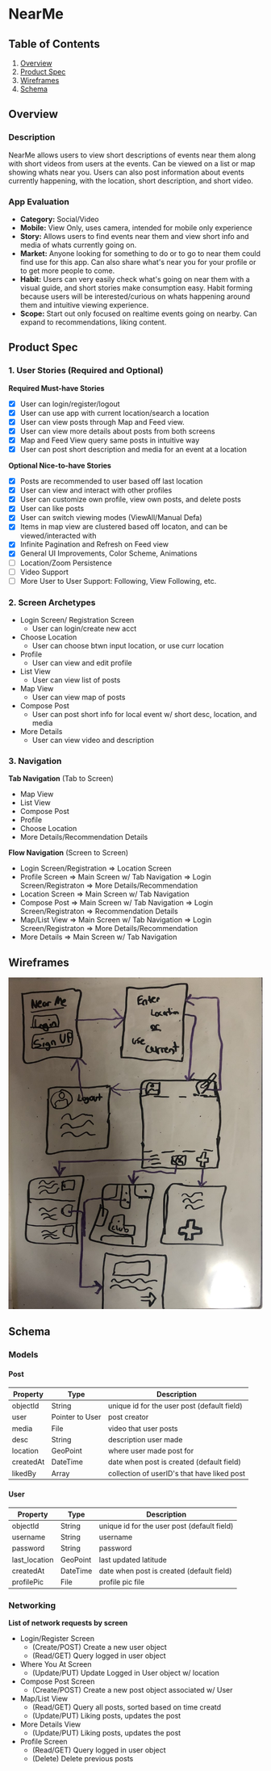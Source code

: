 # NearMe

## Table of Contents
1. [Overview](#Overview)
1. [Product Spec](#Product-Spec)
1. [Wireframes](#Wireframes)
2. [Schema](#Schema)

## Overview
### Description
NearMe allows users to view short descriptions of events near them along with short videos from users at the events. Can be viewed on a list or map showing whats near you. Users can also post information about events currently happening, with the location, short description, and short video.

### App Evaluation

- **Category:** Social/Video
- **Mobile:** View Only, uses camera, intended for mobile only experience
- **Story:** Allows users to find events near them and view short info and media of whats currently going on.
- **Market:** Anyone looking for something to do or to go to near them could find use for this app. Can also share what's near you for your profile or to get more people to come. 
- **Habit:** Users can very easily check what's going on near them with a visual guide, and short stories make consumption easy. Habit forming because users will be interested/curious on whats happening around them and intuitive viewing experience.
- **Scope:** Start out only focused on realtime events going on nearby. Can expand to recommendations, liking content.

## Product Spec

### 1. User Stories (Required and Optional)

**Required Must-have Stories**

- [x] User can login/register/logout
- [x] User can use app with current location/search a location
- [x] User can view posts through Map and Feed view.
- [x] User can view more details about posts from both screens
- [x] Map and Feed View query same posts in intuitive way
- [x] User can post short description and media for an event at a location

**Optional Nice-to-have Stories**

- [x] Posts are recommended to user based off last location
- [x] User can view and interact with other profiles
- [x] User can customize own profile, view own posts, and delete posts 
- [x] User can like posts
- [x] User can switch viewing modes (ViewAll/Manual Defa) 
- [x] Items in map view are clustered based off locaton, and can be viewed/interacted with
- [x] Infinite Pagination and Refresh on Feed view
- [x] General UI Improvements, Color Scheme, Animations
- [ ] Location/Zoom Persistence
- [ ] Video Support
- [ ] More User to User Support: Following, View Following, etc.

### 2. Screen Archetypes

* Login Screen/ Registration Screen
   * User can login/create new acct
* Choose Location
    * User can choose btwn input location, or use curr location
* Profile
    * User can view and edit profile
* List View
    * User can view list of posts
* Map View
   * User can view map of posts
* Compose Post
    * User can post short info for local event w/ short desc, location, and media
* More Details
   * User can view video and description


### 3. Navigation

**Tab Navigation** (Tab to Screen)

*  Map View
*  List View
*  Compose Post
*  Profile
*  Choose Location
*  More Details/Recommendation Details

**Flow Navigation** (Screen to Screen)

* Login Screen/Registration
  => Location Screen
* Profile Screen
  => Main Screen w/ Tab Navigation
  => Login Screen/Registraton
  => More Details/Recommendation 
* Location Screen
  => Main Screen w/ Tab Navigation
* Compose Post
  => Main Screen w/ Tab Navigation
  => Login Screen/Registraton
  => Recommendation Details
* Map/List View
  => Main Screen w/ Tab Navigation
  => Login Screen/Registraton
  => More Details/Recommendation 
* More Details
  => Main Screen w/ Tab Navigation

## Wireframes
<img src="nearMeWireframe.jpg" width=600>


## Schema 
### Models
#### Post

   | Property      | Type     | Description |
   | ------------- | -------- | ------------|
   | objectId      | String   | unique id for the user post (default field) |
   | user          | Pointer to User| post creator |
   | media         | File     | video that user posts |
   | desc          | String   | description user made |
   | location      | GeoPoint   |where user made post for |
   | createdAt     | DateTime | date when post is created (default field) |
   | likedBy       | Array   | collection of userID's that have liked post|
   
 #### User

   | Property      | Type     | Description |
   | ------------- | -------- | ------------|
   | objectId      | String   | unique id for the user post (default field) |
   | username      | String   | username |
   | password      | String   | password |
   | last_location| GeoPoint   | last updated latitude |
   | createdAt     | DateTime | date when post is created (default field) |
   | profilePic    | File    | profile pic file



### Networking
**List of network requests by screen**
- Login/Register Screen
    - (Create/POST) Create a new user object
    - (Read/GET) Query logged in user object
- Where You At Screen
    - (Update/PUT) Update Logged in User object w/ location
- Compose Post Screen
    - (Create/POST) Create a new post object associated w/ User
- Map/List View
    - (Read/GET) Query all posts, sorted based on time creatd
    - (Update/PUT) Liking posts, updates the post
- More Details View
    - (Update/PUT) Liking posts, updates the post
- Profile Screen
    - (Read/GET) Query logged in user object
    - (Delete) Delete previous posts

